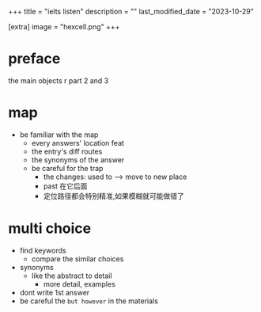 +++
title = "ielts listen"
description = ""
last_modified_date = "2023-10-29"

[extra]
image = "hexcell.png"
+++

# preface
the main objects r part 2 and 3

# map

- be familiar with the map
  - every answers' location feat
  - the entry's diff routes
  - the synonyms of the answer
  - be careful for the trap
    - the changes: used to --> move to new place
    - past 在它后面
    - 定位路径都会特别精准,如果模糊就可能做错了

# multi choice

- find keywords
  - compare the similar choices
- synonyms 
  - like the abstract to detail
    - more detail, examples
- dont write 1st answer
- be careful the `but however` in the materials